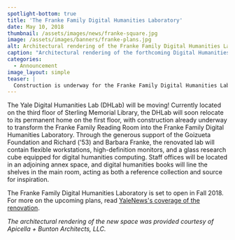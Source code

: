 ```yaml
---
spotlight-bottom: true
title: 'The Franke Family Digital Humanities Laboratory'
date: May 10, 2018
thumbnail: /assets/images/news/franke-square.jpg
image: /assets/images/banners/franke-plans.jpg
alt: Architectural rendering of the Franke Family Digital Humanities Laboratory
caption: "Architectural rendering of the forthcoming Digital Humanities Lab in the Franke Family Reading Room, courtesy of Apicella + Bunton Architects, LLC (January 8, 2018)."
categories:
  - Announcement
image_layout: simple
teaser: |
  Construction is underway for the Franke Family Digital Humanities Laboratory, which will be opening on the first floor of Sterling Memorial Library in Fall 2018.
---
```

The Yale Digital Humanities Lab (DHLab) will be moving! Currently located on the third floor of Sterling Memorial Library, the DHLab will soon relocate to its permanent home on the first floor, with construction already underway to transform the Franke Family Reading Room into the Franke Family Digital Humanities Laboratory. Through the generous support of the Goizueta Foundation and Richard ('53) and Barbara Franke, the renovated lab will contain flexible workstations, high-definition monitors, and a glass research cube equipped for digital humanities computing. Staff offices will be located in an adjoining annex space, and digital humanities books will line the shelves in the main room, acting as both a reference collection and source for inspiration.

The Franke Family Digital Humanities Laboratory is set to open in Fall 2018. For more on the upcoming plans, read <a href='https://news.yale.edu/2018/03/19/renovation-creating-new-home-yale-librarys-digital-humanities-lab' target='_blank'>YaleNews's coverage of the renovation</a>.

*The architectural rendering of the new space was provided courtesy of Apicella + Bunton Architects, LLC.*
